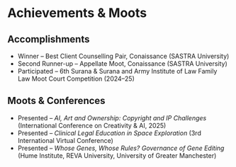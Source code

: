# Achievements & Moots

## Accomplishments
- Winner – Best Client Counselling Pair, Conaissance (SASTRA University)  
- Second Runner-up – Appellate Moot, Conaissance (SASTRA University)  
- Participated – 6th Surana & Surana and Army Institute of Law Family Law Moot Court Competition (2024–25)  

## Moots & Conferences
- Presented – *AI, Art and Ownership: Copyright and IP Challenges* (International Conference on Creativity & AI, 2025)  
- Presented – *Clinical Legal Education in Space Exploration* (3rd International Virtual Conference)  
- Presented – *Whose Genes, Whose Rules? Governance of Gene Editing* (Hume Institute, REVA University, University of Greater Manchester)  
